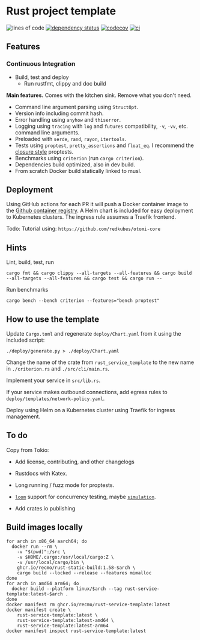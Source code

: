 # Rust project template

![lines of code](https://img.shields.io/tokei/lines/github/recmo/rust-app-template)
[![dependency status](https://deps.rs/repo/github/recmo/rust-app-template/status.svg)](https://deps.rs/repo/github/recmo/rust-app-template)
[![codecov](https://img.shields.io/codecov/c/github/recmo/rust-app-template)](https://codecov.io/gh/Recmo/rust-app-template)
[![ci](https://img.shields.io/github/workflow/status/recmo/rust-app-template/ci)](https://github.com/Recmo/rust-app-template/actions?query=workflow%ci)

## Features

### Continuous Integration

* Build, test and deploy
  * Run rustfmt, clippy and doc build


**Main features.** Comes with the kitchen sink. Remove what you don't need.

* Command line argument parsing using `StructOpt`.
* Version info including commit hash.
* Error handling using `anyhow` and `thiserror`.
* Logging using `tracing` with `log` and `futures` compatibility, `-v`, `-vv`, etc. command line arguments.
* Preloaded with `serde`, `rand`, `rayon`, `itertools`.
* Tests using `proptest`, `pretty_assertions` and `float_eq`. I recommend the [closure style](https://docs.rs/proptest/0.10.1/proptest/macro.proptest.html#closure-style-invocation) proptests.
* Benchmarks using `criterion` (run `cargo criterion`).
* Dependencies build optimized, also in dev build.
* From scratch Docker build statically linked to musl.

## Deployment

Using GitHub actions for each PR it will push a Docker container image to the [Github container registry](ghcr.io). A Helm chart is included for easy deployment to Kubernetes clusters. The ingress rule assumes a Traefik frontend.


Todo: Tutorial using: `https://github.com/redkubes/otomi-core`
## Hints

Lint, build, test, run

```shell
cargo fmt && cargo clippy --all-targets --all-features && cargo build --all-targets --all-features && cargo test && cargo run --
```

Run benchmarks

```shell
cargo bench --bench criterion --features="bench proptest"
```

## How to use the template

Update `Cargo.toml` and regenerate `deploy/Chart.yaml` from it using the included script:

```shell
./deploy/generate.py > ./deploy/Chart.yaml
```

Change the name of the crate from `rust_service_template` to the new name in `./criterion.rs` and `./src/cli/main.rs`.

Implement your service in `src/lib.rs`.

If your service makes outbound connections, add egress rules to `deploy/templates/network-policy.yaml`.

Deploy using Helm on a Kubernetes cluster using Traefik for ingress management.


## To do

Copy from Tokio:
* Add license, contributing, and other changelogs

* Rustdocs with Katex.
* Long running / fuzz mode for proptests.
* [`loom`](https://crates.io/crates/loom) support for concurrency testing, maybe [`simulation`](https://github.com/tokio-rs/simulation).
* Add crates.io publishing


## Build images locally

```
for arch in x86_64 aarch64; do
  docker run --rm \
    -v "$(pwd)":/src \
    -v $HOME/.cargo:/usr/local/cargo:Z \
    -v /usr/local/cargo/bin \
    ghcr.io/recmo/rust-static-build:1.58-$arch \
    cargo build --locked --release --features mimalloc
done
for arch in amd64 arm64; do
  docker build --platform linux/$arch --tag rust-service-template:latest-$arch .
done
docker manifest rm ghcr.io/recmo/rust-service-template:latest
docker manifest create \
    rust-service-template:latest \
    rust-service-template:latest-amd64 \
    rust-service-template:latest-arm64
docker manifest inspect rust-service-template:latest
```
